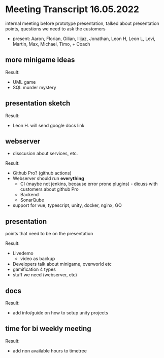# Meeting Transcript 16.05.2022

internal meeting before prototype presentation, talked about presentation points, questions we need to ask the customers

- present: Aaron, Florian, Gilian, Ilijaz, Jonathan, Leon H, Leon L, Levi, Martin, Max, Michael, Timo, + Coach

## more minigame ideas

Result:

- UML game
- SQL murder mystery

## presentation sketch

Result:

- Leon H. will send google docs link

## webserver

- disscusion about services, etc.

Result:

- Github Pro? (github actions)
- Webserver should run **everything**
  - CI (maybe not jenkins, because error prone plugins) - dicuss with customers about github Pro
  - Backend
  - SonarQube
- support for vue, typescript, unity, docker, nginx, GO

## presentation

points that need to be on the presentation

Result:

- Livedemo
  - video as backup
- Developers talk about minigame, overworld etc
- gamification 4 types
- stuff we need (webserver, etc)

## docs

Result:

- add info/guide on how to setup unity projects

## time for bi weekly meeting

Result:

- add non available hours to timetree
